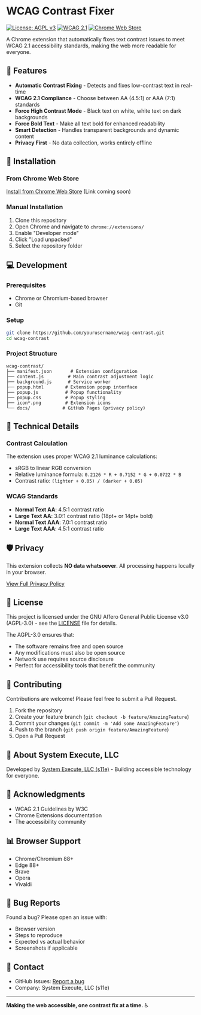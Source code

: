 # WCAG Contrast Fixer

[![License: AGPL v3](https://img.shields.io/badge/License-AGPL_v3-blue.svg)](https://www.gnu.org/licenses/agpl-3.0)
[![WCAG 2.1](https://img.shields.io/badge/WCAG-2.1_AA/AAA-green.svg)](https://www.w3.org/WAI/WCAG21/quickref/)
[![Chrome Web Store](https://img.shields.io/badge/Chrome-Extension-orange.svg)](https://chrome.google.com/webstore)

A Chrome extension that automatically fixes text contrast issues to meet WCAG 2.1 accessibility standards, making the web more readable for everyone.

## 🌟 Features

- **Automatic Contrast Fixing** - Detects and fixes low-contrast text in real-time
- **WCAG 2.1 Compliance** - Choose between AA (4.5:1) or AAA (7:1) standards
- **Force High Contrast Mode** - Black text on white, white text on dark backgrounds
- **Force Bold Text** - Make all text bold for enhanced readability
- **Smart Detection** - Handles transparent backgrounds and dynamic content
- **Privacy First** - No data collection, works entirely offline

## 🚀 Installation

### From Chrome Web Store
[Install from Chrome Web Store](#) (Link coming soon)

### Manual Installation
1. Clone this repository
2. Open Chrome and navigate to `chrome://extensions/`
3. Enable "Developer mode"
4. Click "Load unpacked"
5. Select the repository folder

## 💻 Development

### Prerequisites
- Chrome or Chromium-based browser
- Git

### Setup
```bash
git clone https://github.com/yourusername/wcag-contrast.git
cd wcag-contrast
```

### Project Structure
```
wcag-contrast/
├── manifest.json       # Extension configuration
├── content.js         # Main contrast adjustment logic
├── background.js      # Service worker
├── popup.html        # Extension popup interface
├── popup.js          # Popup functionality
├── popup.css         # Popup styling
├── icon*.png         # Extension icons
└── docs/            # GitHub Pages (privacy policy)
```

## 🔧 Technical Details

### Contrast Calculation
The extension uses proper WCAG 2.1 luminance calculations:
- sRGB to linear RGB conversion
- Relative luminance formula: `0.2126 * R + 0.7152 * G + 0.0722 * B`
- Contrast ratio: `(lighter + 0.05) / (darker + 0.05)`

### WCAG Standards
- **Normal Text AA**: 4.5:1 contrast ratio
- **Large Text AA**: 3.0:1 contrast ratio (18pt+ or 14pt+ bold)
- **Normal Text AAA**: 7.0:1 contrast ratio
- **Large Text AAA**: 4.5:1 contrast ratio

## 🛡️ Privacy

This extension collects **NO data whatsoever**. All processing happens locally in your browser.

[View Full Privacy Policy](https://yourusername.github.io/wcag-contrast/)

## 📝 License

This project is licensed under the GNU Affero General Public License v3.0 (AGPL-3.0) - see the [LICENSE](LICENSE) file for details.

The AGPL-3.0 ensures that:
- The software remains free and open source
- Any modifications must also be open source
- Network use requires source disclosure
- Perfect for accessibility tools that benefit the community

## 🤝 Contributing

Contributions are welcome! Please feel free to submit a Pull Request.

1. Fork the repository
2. Create your feature branch (`git checkout -b feature/AmazingFeature`)
3. Commit your changes (`git commit -m 'Add some AmazingFeature'`)
4. Push to the branch (`git push origin feature/AmazingFeature`)
5. Open a Pull Request

## 🏢 About System Execute, LLC

Developed by [System Execute, LLC (s11e)](https://github.com/yourusername) - Building accessible technology for everyone.

## 🙏 Acknowledgments

- WCAG 2.1 Guidelines by W3C
- Chrome Extensions documentation
- The accessibility community

## 📊 Browser Support

- Chrome/Chromium 88+
- Edge 88+
- Brave
- Opera
- Vivaldi

## 🐛 Bug Reports

Found a bug? Please open an issue with:
- Browser version
- Steps to reproduce
- Expected vs actual behavior
- Screenshots if applicable

## 📮 Contact

- GitHub Issues: [Report a bug](https://github.com/yourusername/wcag-contrast/issues)
- Company: System Execute, LLC (s11e)

---

**Making the web accessible, one contrast fix at a time.** ♿